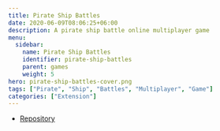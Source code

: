 ```yaml
---
title: Pirate Ship Battles
date: 2020-06-09T08:06:25+06:00
description: A pirate ship battle online multiplayer game
menu:
  sidebar:
    name: Pirate Ship Battles
    identifier: pirate-ship-battles
    parent: games
    weight: 5
hero: pirate-ship-battles-cover.png
tags: ["Pirate", "Ship", "Battles", "Multiplayer", "Game"]
categories: ["Extension"]
---
```


* [Repository](https://github.com/uspgamedev/Pirate-ship-battles)